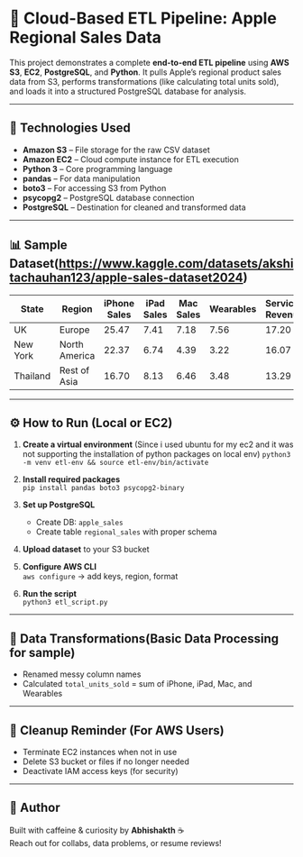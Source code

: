 # 🧊 Cloud-Based ETL Pipeline: Apple Regional Sales Data

This project demonstrates a complete **end-to-end ETL pipeline** using **AWS S3**, **EC2**, **PostgreSQL**, and **Python**. It pulls Apple’s regional product sales data from S3, performs transformations (like calculating total units sold), and loads it into a structured PostgreSQL database for analysis.

---

## 🚀 Technologies Used

- **Amazon S3** – File storage for the raw CSV dataset  
- **Amazon EC2** – Cloud compute instance for ETL execution  
- **Python 3** – Core programming language  
- **pandas** – For data manipulation  
- **boto3** – For accessing S3 from Python  
- **psycopg2** – PostgreSQL database connection  
- **PostgreSQL** – Destination for cleaned and transformed data  

---

## 📊 Sample Dataset(https://www.kaggle.com/datasets/akshitachauhan123/apple-sales-dataset2024)

| State      | Region        | iPhone Sales | iPad Sales | Mac Sales | Wearables | Services Revenue |
|------------|----------------|--------------|------------|-----------|-----------|------------------|
| UK         | Europe         | 25.47        | 7.41       | 7.18      | 7.56      | 17.20            |
| New York   | North America  | 22.37        | 6.74       | 4.39      | 3.22      | 16.07            |
| Thailand   | Rest of Asia   | 16.70        | 8.13       | 6.46      | 3.48      | 13.29            |

---

## ⚙️ How to Run (Local or EC2)

1. **Create a virtual environment**  (Since i used ubuntu for my ec2 and it was not supporting the installation of python packages on local env)
   `python3 -m venv etl-env && source etl-env/bin/activate`

2. **Install required packages**  
   `pip install pandas boto3 psycopg2-binary`

3. **Set up PostgreSQL**  
   - Create DB: `apple_sales`  
   - Create table `regional_sales` with proper schema

4. **Upload dataset** to your S3 bucket

5. **Configure AWS CLI**  
   `aws configure` → add keys, region, format

6. **Run the script**  
   `python3 etl_script.py`

---

## 🔄 Data Transformations(Basic Data Processing for sample)

- Renamed messy column names  
- Calculated `total_units_sold` = sum of iPhone, iPad, Mac, and Wearables

---


## 🧹 Cleanup Reminder (For AWS Users)

- Terminate EC2 instances when not in use  
- Delete S3 bucket or files if no longer needed  
- Deactivate IAM access keys (for security)

---

## 🙌 Author

Built with caffeine & curiosity by **Abhishakth** ☕  
Reach out for collabs, data problems, or resume reviews!

